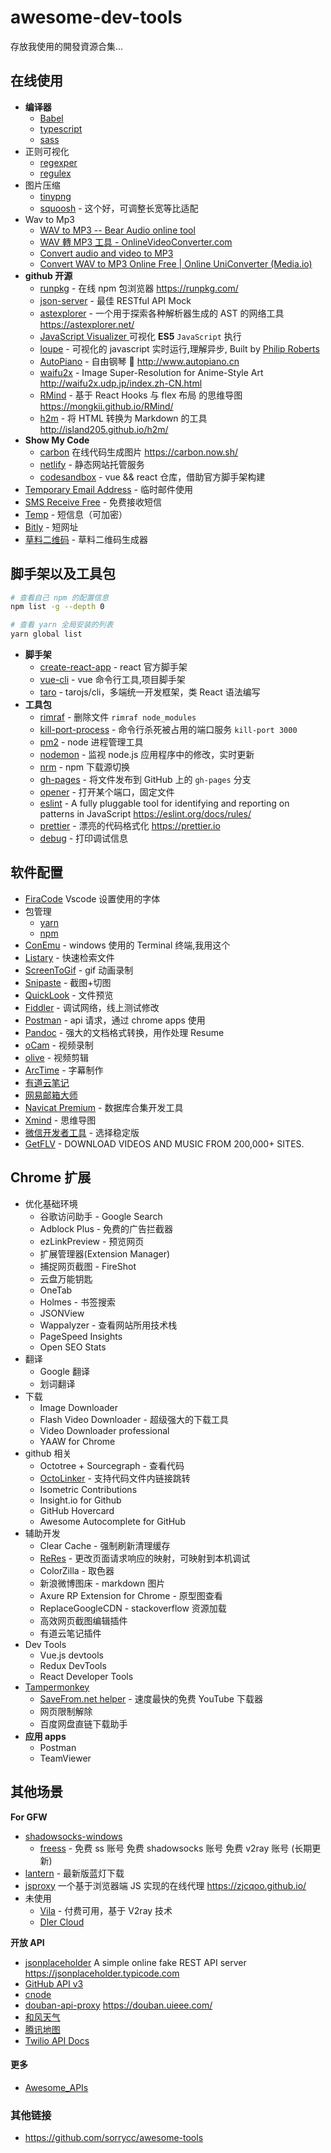 # awesome-dev-tools

存放我使用的開發資源合集...

## 在线使用

- **编译器**
  - [Babel](https://babeljs.io/repl)
  - [typescript](https://www.typescriptlang.org/play/index.html)
  - [sass](https://www.sassmeister.com/)
- 正则可视化
  - [regexper](https://regexper.com/)
  - [regulex](https://jex.im/regulex/)
- 图片压缩
  - [tinypng](https://tinypng.com/)
  - [squoosh](https://squoosh.app) - 这个好，可调整长宽等比适配
- Wav to Mp3
  - [WAV to MP3 -- Bear Audio online tool](https://www.bearaudiotool.com/wav-to-mp3)
  - [WAV 轉 MP3 工具 - OnlineVideoConverter.com](https://www.onlinevideoconverter.com/zh/convert-wav-to-mp3)
  - [Convert audio and video to MP3](https://audio.online-convert.com/convert-to-mp3)
  - [Convert WAV to MP3 Online Free | Online UniConverter (Media.io)](https://www.media.io/convert/wav-to-mp3.html)
- **github 开源**
  - [runpkg](https://github.com/FormidableLabs/runpkg) - 在线 npm 包浏览器 https://runpkg.com/
  - [json-server](https://github.com/typicode/json-server) - 最佳 RESTful API Mock
  - [astexplorer](https://astexplorer.net/) - 一个用于探索各种解析器生成的 AST 的网络工具 https://astexplorer.net/
  - [JavaScript Visualizer ](https://tylermcginnis.com/javascript-visualizer/) 可视化 **ES5** `JavaScript` 执行
  - [loupe](https://github.com/latentflip/loupe) - 可视化的 javascript 实时运行,理解异步, Built by [Philip Roberts](http://github.com/latentflip)
  - [AutoPiano](https://github.com/WarpPrism/AutoPiano) - 自由钢琴 🎹 http://www.autopiano.cn
  - [waifu2x](https://github.com/nagadomi/waifu2x) - Image Super-Resolution for Anime-Style Art http://waifu2x.udp.jp/index.zh-CN.html
  - [RMind](https://github.com/Mongkii/RMind) - 基于 React Hooks 与 flex 布局 的思维导图 https://mongkii.github.io/RMind/
  - [h2m](https://github.com/island205/h2m/) - 将 HTML 转换为 Markdown 的工具 http://island205.github.io/h2m/
- **Show My Code**
  - [carbon](https://carbon.now.sh/) 在线代码生成图片 https://carbon.now.sh/
  - [netlify](https://www.netlify.com/) - 静态网站托管服务
  - [codesandbox](https://codesandbox.io/u/xiaoyueyue165) - vue && react 仓库，借助官方脚手架构建
- [Temporary Email Address](https://temp-mail.org) - 临时邮件使用
- [SMS Receive Free](https://smsreceivefree.com/) - 免费接收短信
- [Temp](https://temp.pm/) - 短信息（可加密）
- [Bitly](https://bitly.com/) - 短网址
- [草料二维码](https://cli.im/) - 草料二维码生成器

## 脚手架以及工具包

```bash
# 查看自己 npm 的配置信息
npm list -g --depth 0

# 查看 yarn 全局安装的列表
yarn global list
```

- **脚手架**
  - [create-react-app](https://github.com/facebook/create-react-app) - react 官方脚手架
  - [vue-cli](https://github.com/vuejs/vue-cli) - vue 命令行工具,项目脚手架
  - [taro](https://github.com/NervJS/taro) - tarojs/cli，多端统一开发框架，类 React 语法编写
- **工具包**
  - [rimraf](https://github.com/isaacs/rimraf) - 删除文件 `rimraf node_modules`
  - [kill-port-process](https://github.com/hilleer/kill-port-process) - 命令行杀死被占用的端口服务 `kill-port 3000`
  - [pm2](https://github.com/Unitech/pm2) - node 进程管理工具
  - [nodemon](https://github.com/remy/nodemon/) - 监视 node.js 应用程序中的修改，实时更新
  - [nrm](https://github.com/Pana/nrm) - npm 下载源切换
  - [gh-pages](https://github.com/tschaub/gh-pages) - 将文件发布到 GitHub 上的 `gh-pages` 分支
  - [opener](https://github.com/domenic/opener) - 打开某个端口，固定文件
  - [eslint](https://github.com/eslint/eslint) - A fully pluggable tool for identifying and reporting on patterns in JavaScript https://eslint.org/docs/rules/
  - [prettier](https://github.com/prettier/prettier/) - 漂亮的代码格式化 https://prettier.io
  - [debug](https://github.com/visionmedia/debug) - 打印调试信息

## 软件配置

- [FiraCode](https://github.com/tonsky/FiraCode) Vscode 设置使用的字体
- 包管理
  - [yarn](https://yarnpkg.com/zh-Hant/)
  - [npm](https://github.com/npm/cli)
- [ConEmu](https://github.com/Maximus5/ConEmu/) - windows 使用的 Terminal 终端,我用这个
- [Listary](https://www.listary.com/) - 快速检索文件
- [ScreenToGif](https://www.screentogif.com/) - gif 动画录制
- [Snipaste](https://zh.snipaste.com/) - 截图+切图
- [QuickLook](https://pooi.moe/QuickLook/) - 文件预览
- [Fiddler](https://www.telerik.com/fiddler) - 调试网络，线上测试修改
- [Postman](https://www.getpostman.com/) - api 请求，通过 chrome apps 使用
- [Pandoc](https://github.com/jgm/pandoc) - 强大的文档格式转换，用作处理 Resume
- [oCam](http://ohsoft.net/eng/) - 视频录制
- [olive](https://github.com/olive-editor/olive) - 视频剪辑
- [ArcTime](https://arctime.org/) - 字幕制作
- [有道云笔记](https://note.youdao.com/)
- [网易邮箱大师](https://mail.163.com/dashi/)
- [Navicat Premium](https://www.navicat.com.cn/products/navicat-premium) - 数据库合集开发工具
- [Xmind](https://www.xmind.cn/xmind8-pro/) - 思维导图
- [微信开发者工具](https://developers.weixin.qq.com/miniprogram/dev/devtools/download.html) - 选择稳定版
- [GetFLV](http://www.vdigger.com/index.html) - DOWNLOAD VIDEOS AND MUSIC FROM 200,000+ SITES.

## Chrome 扩展

- 优化基础环境
  - 谷歌访问助手 - Google Search
  - Adblock Plus - 免费的广告拦截器
  - ezLinkPreview - 预览网页
  - 扩展管理器(Extension Manager)
  - 捕捉网页截图 - FireShot
  - 云盘万能钥匙
  - OneTab
  - Holmes - 书签搜索
  - JSONView
  - Wappalyzer - 查看网站所用技术栈
  - PageSpeed Insights
  - Open SEO Stats
- 翻译
  - Google 翻译
  - 划词翻译
- 下载
  - Image Downloader
  - Flash Video Downloader - 超级强大的下载工具
  - Video Downloader professional
  - YAAW for Chrome
- github 相关
  - Octotree + Sourcegraph - 查看代码
  - [OctoLinker](https://github.com/OctoLinker/OctoLinker) - 支持代码文件内链接跳转
  - Isometric Contributions
  - Insight.io for Github
  - GitHub Hovercard
  - Awesome Autocomplete for GitHub
- 辅助开发
  - Clear Cache - 强制刷新清理缓存
  - [ReRes](https://github.com/annnhan/ReRes) - 更改页面请求响应的映射，可映射到本机调试
  - ColorZilla - 取色器
  - 新浪微博图床 - markdown 图片
  - Axure RP Extension for Chrome - 原型图查看
  - ReplaceGoogleCDN - stackoverflow 资源加载
  - 高效网页截图编辑插件
  - 有道云笔记插件
- Dev Tools
  - Vue.js devtools
  - Redux DevTools
  - React Developer Tools
- [Tampermonkey](https://greasyfork.org/zh-TW)
  - [SaveFrom.net helper](https://zh.savefrom.net/1-how-to-download-youtube-video.html) - 速度最快的免费 YouTube 下载器
  - 网页限制解除
  - 百度网盘直链下载助手
- **应用 apps**
  - Postman
  - TeamViewer

## 其他场景

**For GFW**

- [shadowsocks-windows](https://github.com/shadowsocks/shadowsocks-windows)
  - [freess](https://github.com/max2max/freess) - 免费 ss 账号 免费 shadowsocks 账号 免费 v2ray 账号 (长期更新)
- [lantern](https://github.com/getlantern/download) - 最新版蓝灯下载
- [jsproxy](https://github.com/EtherDream/jsproxy) 一个基于浏览器端 JS 实现的在线代理 https://zjcqoo.github.io/
- 未使用
  - [Vila](https://vilavpn.com/) - 付费可用，基于 V2ray 技术
  - [Dler Cloud](https://dlercloud.org/)

**开放 API**

- [jsonplaceholder](https://github.com/typicode/jsonplaceholder) A simple online fake REST API server https://jsonplaceholder.typicode.com
- [GitHub API v3](https://developer.github.com/v3/)
- [cnode](https://cnodejs.org/api)
- [douban-api-proxy](https://github.com/zce/douban-api-proxy) https://douban.uieee.com/
- [和风天气](https://dev.heweather.com/docs/api/weather)
- [腾讯地图](https://lbs.qq.com/webservice_v1/index.html)
- [Twilio API Docs](https://www.twilio.com/docs/)

#### 更多

- [Awesome_APIs](https://github.com/TonnyL/Awesome_APIs/blob/master/README-zh.md)

### 其他链接

- https://github.com/sorrycc/awesome-tools
